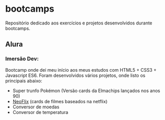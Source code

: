 # bootcamps
Repositório dedicado aos exercícios e projetos desenvolvidos durante bootcamps.
## Alura
### Imersão Dev:
Bootcamp onde dei meu início aos meus estudos com HTML5 + CSS3 + Javascript ES6. Foram desenvolvidos vários projetos, onde listo os principais abaixo:
- Super trunfo Pokémon (Versão cards da Elmachips lançados nos anos 90)
- <a href=“https://lucianoneo.github.io/bootcamps/Alura/ImersaoDev/neoflix“>NeoFlix</a> (cards de filmes baseados na netflix)
- Conversor de moedas
- Conversor de temperatura 
